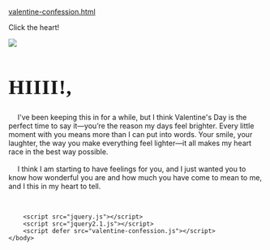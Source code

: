 [valentine-confession.html](https://github.com/user-attachments/files/23250938/valentine-confession.html)
<html lang="en">
    <head>
        <meta charset="UTF-8">
        <meta name="viewport" content="width=device-width, initial-scale=1.0">
        <link rel="preconnect" href="https://fonts.googleapis.com">
        <link rel="preconnect" href="https://fonts.gstatic.com" crossorigin>
        <link href="https://fonts.googleapis.com/css2?family=Cinzel:wght@400..900&family=DM+Serif+Display:ital@0;1&family=Dancing+Script:wght@400..700&family=Playfair+Display:ital,wght@0,400..900;1,400..900&family=Quicksand:wght@300..700&display=swap" rel="stylesheet">
        <link rel="stylesheet" href="valentine-confession.css">
        <title>Valentine Confession</title>
    </head>
    <body>
        <p class="instruction">Click the heart!</p>
        <div class="container">
            <label>
            <div class="heart">
                <img src="https://upload.wikimedia.org/wikipedia/commons/4/42/Love_Heart_SVG.svg"></img>
            </div>
            <input id="messageState" type="checkbox" style="display:none"/>
            </label>
            <div class="message">
                <h1 style="font-family: Cinzel, serif; font-size: 40px; letter-spacing: 1.2px;">HIIII!,</h1>
                <p> 
                    <span>
                        &emsp; I've been keeping this in for a while, but I think Valentine's Day is the perfect time to say it—you’re the reason my days feel brighter. Every little moment with you means more than I can put into words. Your smile, your laughter, the way you make everything feel lighter—it all makes my heart race in the best way possible.
                    </span>
                    <br> <br>
                    <span>
                        &emsp; I think I am starting to have feelings for you, and I just wanted you to know how wonderful you are and how much you have come to mean to me, and I this in my heart to tell.
                    </span>      
                </p>
                <br>
                <div class="sincere">
                    <p style="font-weight: bold;"></p>
                    <p></p>
                 </div>
            </div>
        </div>
        
        <script src="jquery.js"></script>
        <script src="jquery2.1.js"></script>
        <script defer src="valentine-confession.js"></script>
    </body>
</html>
